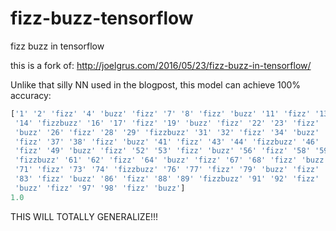# fizz-buzz-tensorflow

fizz buzz in tensorflow

this is a fork of: http://joelgrus.com/2016/05/23/fizz-buzz-in-tensorflow/

Unlike that silly NN used in the blogpost, this model can achieve 100% accuracy:

```python
['1' '2' 'fizz' '4' 'buzz' 'fizz' '7' '8' 'fizz' 'buzz' '11' 'fizz' '13'
 '14' 'fizzbuzz' '16' '17' 'fizz' '19' 'buzz' 'fizz' '22' '23' 'fizz'
 'buzz' '26' 'fizz' '28' '29' 'fizzbuzz' '31' '32' 'fizz' '34' 'buzz'
 'fizz' '37' '38' 'fizz' 'buzz' '41' 'fizz' '43' '44' 'fizzbuzz' '46' '47'
 'fizz' '49' 'buzz' 'fizz' '52' '53' 'fizz' 'buzz' '56' 'fizz' '58' '59'
 'fizzbuzz' '61' '62' 'fizz' '64' 'buzz' 'fizz' '67' '68' 'fizz' 'buzz'
 '71' 'fizz' '73' '74' 'fizzbuzz' '76' '77' 'fizz' '79' 'buzz' 'fizz' '82'
 '83' 'fizz' 'buzz' '86' 'fizz' '88' '89' 'fizzbuzz' '91' '92' 'fizz' '94'
 'buzz' 'fizz' '97' '98' 'fizz' 'buzz']
1.0
```

THIS WILL TOTALLY GENERALIZE!!!
